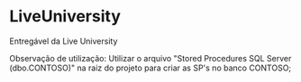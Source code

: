 # LiveUniversity
Entregável da Live University

Observação de utilização:
Utilizar o arquivo "Stored Procedures SQL Server (dbo.CONTOSO)" na raiz do projeto para criar as SP's no banco CONTOSO;
